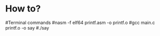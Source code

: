 # How to?
#Terminal commands
#nasm -f elf64 printf.asm -o printf.o
#gcc main.c printf.o -o say
#./say
